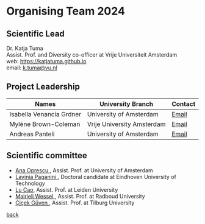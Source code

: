 # Organising Team 2024

## Scientific Lead
Dr. Katja Tuma <br>
Assist. Prof. and Diversity co-officer at Vrije Universiteit Amsterdam <br>
web: https://katjatuma.github.io <br>
email: k.tuma@vu.nl <br>


## Project Leadership

| Names                              | University Branch          | Contact                                |
|------------------------------------|----------------------------|----------------------------------------|
| Isabella Venancia Grdner           | University of Amsterdam    | [Email](mailto:hack4her2024@gmail.com) |
| Mylène Brown-Coleman               | Vrije University Amsterdam | [Email](mailto:hack4her2024@gmail.com) |
| Andreas Panteli                    | University of Amsterdam    | [Email](mailto:a.panteli.uva@gmail.com)|


## Scientific committee
* <a href="https://www.uva.nl/en/profile/o/p/a.m.oprescu/a.m.oprescu.html"> Ana Oprescu </a>, Assist. Prof. at University of Amsterdam
* <a href="https://research.tue.nl/en/persons/lavinia-paganini"> Lavinia Paganini </a>, Doctoral candidate at Eindhoven University of Technology
* <a href="https://www.universiteitleiden.nl/en/staffmembers/lu-cao%5B2%5D#tab-1">Lu Cao</a>, Assist. Prof. at Leiden University
* <a href="https://mairieli.com"> Mairieli Wessel </a>, Assist. Prof. at Radboud University
* <a href="https://www.tilburguniversity.edu/staff/c-guven"> Çiçek Güven </a>, Assist. Prof. at Tilburg University

[back](./)
